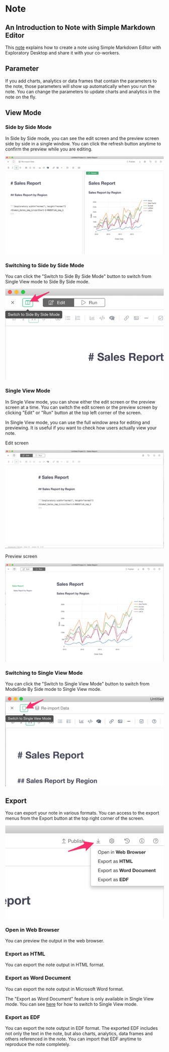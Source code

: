 # Note

## An Introduction to Note with Simple Markdown Editor

This [note](https://exploratory.io/note/kanaugust/An-Introduction-to-Note-with-Simple-Markdown-Editor-5790975430740516) explains how to create a note using Simple Markdown Editor with Exploratory Desktop and share it with your co-workers.



## Parameter

If you add charts, analytics or data frames that contain the parameters to the note, those parameters will show up automatically when you run the note. You can change the parameters to update charts and analytics in the note on the fly. 




## View Mode

### Side by Side Mode


In Side by Side mode, you can see the edit screen and the preview screen side by side in a single window. You can click the refresh button anytime to confirm the preview while you are editing. 

![](images/note3en.png)


### Switching to Side by Side Mode

You can click the "Switch to Side By Side Mode" button to switch from Single View mode to Side By Side mode. 

![](images/note6en.png)






### Single View Mode

In Single View mode, you can show either the edit screen or the preview screen at a time. You can switch the edit screen or the preview screen by clicking "Edit" or "Run" button at the top left corner of the screen. 

In Single View mode, you can use the full window area for editing and previewing. It is useful if you want to check how users actually view your note. 

Edit screen

![](images/note2en.png)

Preview screen

![](images/note1en.png)



### Switching to Single View Mode


You can click the "Switch to Single View Mode" button to switch from ModeSide By Side mode to Single View mode. 


![](images/note5en.png)



## Export

You can export your note in various formats. You can access to the export menus from the Export button at the top right corner of the screen. 

![](images/note4en.png)


### Open in Web Browser

You can preview the output in the web browser. 


### Export as HTML

You can export the note output in HTML format. 

### Export as Word Document 


You can export the note output in Microsoft Word format. 

The "Export as Word Document" feature is only available in Single View mode. You can see [here](#switching-to-single-view-mode) for how to switch to Single View mode.


### Export as EDF


You can export the note output in EDF format. The exported EDF includes not only the text in the note, but also charts, analytics, data frames and others referenced in the note. You can import that EDF anytime to reproduce the note completely. 
